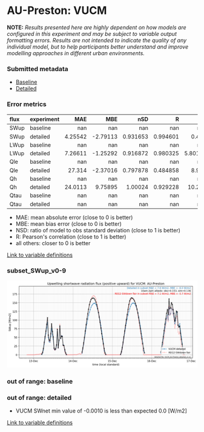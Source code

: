 # AU-Preston: VUCM

**NOTE:** *Results presented here are highly dependent on how models are configured in this experiment and may be subject to variable output formatting errors. Results are not intended to indicate the quality of any individual model, but to help participants better understand and improve modelling approaches in different urban environments.*

### Submitted metadata

- [Baseline](VUCM_AU-Preston_baseline_attrs.md)
- [Detailed](VUCM_AU-Preston_detailed_attrs.md)

### Error metrics

| flux   | experiment   |       MAE |       MBE |        nSD |          R |       5th |      95th |      RMSE |      cRMSE |      AMBE |         1-nSD |          1-R |   nSkewness |   nKurtosis |    Overlap |
|:-------|:-------------|----------:|----------:|-----------:|-----------:|----------:|----------:|----------:|-----------:|----------:|--------------:|-------------:|------------:|------------:|-----------:|
| SWup   | baseline     | nan       | nan       | nan        | nan        | nan       | nan       | nan       | nan        | nan       | nan           | nan          | nan         |  nan        | nan        |
| SWup   | detailed     |   4.25542 |  -2.79113 |   0.931653 |   0.994601 |   0.473   |  10.775   |   6.30614 |   0.12137  |   2.79113 |   0.0683466   |   0.00539862 |   0.0935437 |    0.18472  |   0.077401 |
| LWup   | baseline     | nan       | nan       | nan        | nan        | nan       | nan       | nan       | nan        | nan       | nan           | nan          | nan         |  nan        | nan        |
| LWup   | detailed     |   7.26611 |  -1.25292 |   0.916872 |   0.980325 |   5.80199 |   4.55201 |   8.80404 |   0.207339 |   1.25292 |   0.0831305   |   0.019675   |   0.196556  |    0.547933 |   0.101256 |
| Qle    | baseline     | nan       | nan       | nan        | nan        | nan       | nan       | nan       | nan        | nan       | nan           | nan          | nan         |  nan        | nan        |
| Qle    | detailed     |  27.314   |  -2.37016 |   0.797878 |   0.484858 |   8.943   |  21.424   |  45.4127  |   0.928921 |   2.37016 |   0.202123    |   0.515142   |   0.503346  |    0.760891 |   0.14496  |
| Qh     | baseline     | nan       | nan       | nan        | nan        | nan       | nan       | nan       | nan        | nan       | nan           | nan          | nan         |  nan        | nan        |
| Qh     | detailed     |  24.0113  |   9.75895 |   1.00024  |   0.929228 |  10.211   |   6.066   |  35.884   |   0.376271 |   9.75895 |   0.000245478 |   0.0707725  |   0.0527845 |    0.156001 |   0.223281 |
| Qtau   | baseline     | nan       | nan       | nan        | nan        | nan       | nan       | nan       | nan        | nan       | nan           | nan          | nan         |  nan        | nan        |
| Qtau   | detailed     | nan       | nan       | nan        | nan        | nan       | nan       | nan       | nan        | nan       | nan           | nan          | nan         |  nan        | nan        |

 - MAE: mean absolute error (close to 0 is better)
 - MBE: mean bias error (close to 0 is better)
 - NSD: ratio of model to obs standard deviation (close to 1 is better)
 - R: Pearson's correlation (close to 1 is better)
 - all others: closer to 0 is better

[Link to variable definitions](../modelattrs/variable_definitions.md)

### <a name="subset_swup_v0-9"></a>subset_SWup_v0-9
[![VUCM_AU-Preston_subset_SWup_v0-9.png](VUCM_AU-Preston_subset_SWup_v0-9.png)](VUCM_AU-Preston_subset_SWup_v0-9.png)

### out of range: baseline


### out of range: detailed

 - VUCM SWnet min value of -0.0010 is less than expected 0.0 [W/m2]


[Link to variable definitions](../modelattrs/variable_definitions.md)

